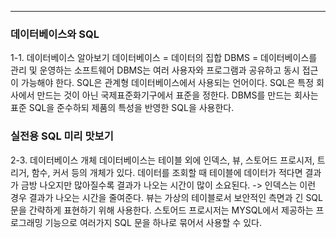 <hr>

### 데이터베이스와 SQL
1-1.  데이터베이스 알아보기
	데이터베이스 = 데이터의 집합
	DBMS = 데이터베이스를 관리 및 운영하는 소프트웨어
	DBMS는 여러 사용자와 프로그램과 공유하고 동시 접근이 가능해야 한다.
	SQL은 관계형 데이터베이스에서 사용되는 언어이다.
	SQL은 특정 회사에서 만드는 것이 아닌 국제표준화기구에서 표준을 정한다.
	DBMS를 만드는 회사는 표준 SQL을 준수하되 제품의 특성을 반영한 SQL을 사용한다.

### 실전용 SQL 미리 맛보기
2-3. 데이터베이스 개체
	데이터베이스는 테이블 외에 인덱스, 뷰, 스토어드 프로시저, 트리거, 함수, 커서 등의 개체가 있다.
	데이터를 조회할 때 테이블에 데이터가 적다면 결과가 금방 나오지만 많아질수록 결과가 나오는 시간이 많이 소요된다. -> 인덱스는 이런 경우 결과가 나오는 시간을 줄여준다.
	뷰는 가상의 테이블로서 보안적인 측면과 긴 SQL 문을 간략하게 표현하기 위해 사용한다.
	스토어드 프로시저는 MYSQL에서 제공하는 프로그래밍 기능으로 여러가지 SQL 문을 하나로 묶어서 사용할 수 있다.
	